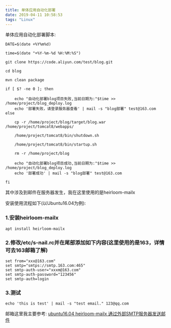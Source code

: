 ```yaml
---
title: 单体应用自动化部署
date: 2019-04-11 10:58:53
tags: "Linux"
---
```


单体应用自动化部署脚本:
<!--more-->
```
DATE=$(date +%Y%m%d)

time=$(date "+%Y-%m-%d %H:%M:%S")

git clone https://code.aliyun.com/test/blog.git

cd blog

mvn clean package

if [ $? -ne 0 ]; then

    echo "自动化部署blog项目失败,当前日期为:"$time >> /home/project/blog_deploy.log
    echo '部署失败，请登录服务器查看' | mail -s "blog部署" test@163.com
else

    cp -r /home/project/blog/target/blog.war /home/project/tomcat8/webapps/

    /home/project/tomcat8/bin/shutdown.sh

    /home/project/tomcat8/bin/startup.sh

    rm -r /home/project/blog

    echo "自动化部署blog项目成功,当前日期为:"$time >> /home/project/blog_deploy.log
    echo '部署成功' | mail -s "blog部署" test@163.com

fi

```

其中涉及到邮件在服务器发生，我在这里使用的是heirloom-mailx

安装使用流程如下(以Ubuntu16.04为例):

### 1.安装heirloom-mailx
```
apt install heirloom-mailx
```

### 2.修改/etc/s-nail.rc并在尾部添加如下内容(这里使用的是163，详情可去163邮箱了解)
```
set from="xxx@163.com"
set smtp="smtps://smtp.163.com:465"
set smtp-auth-user="xxxm@163.com"
set smtp-auth-password="123456"
set smtp-auth=login
```


### 3.测试
```
echo 'this is test' | mail -s "test email." 123@qq.com

```

邮箱这里我主要参考:
[ubuntu16.04 heirloom-mailx 通过外部SMTP服务器发送邮件](https://blog.csdn.net/just_shunjian/article/details/78677054)